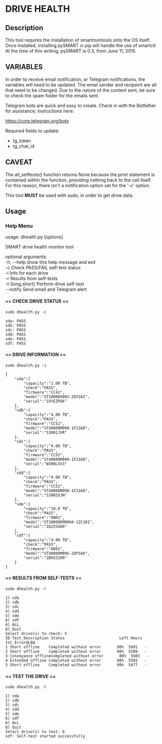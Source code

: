 DRIVE HEALTH
===

Description
---
This tool requires the installation of smartmontools onto the OS itself.  
Once installed, installing pySMART vi pip will handle the use of smartctl.  
At the time of this writing, pySMART is 0.3, from June 11, 2015.  


VARIABLES
---
In order to receive email notification, or Telegram notifications, the  
variables will need to be updated. The email sender and recipeint are all  
that need to be changed.  Due to the nature of the content sent, be sure  
to check the spam folder for the emails sent.  

Telegram bots are quick and easy to create. Check in with the Botfather  
for assistance; instructions here:  

https://core.telegram.org/bots

Required fields to update:  
* tg_token
* tg_chat_id


CAVEAT
---
The all_selftests() function returns None because the print statement is  
contained within the function, providing nothing back to the call itself.  
For this reason, there isn't a notification option set for the '-c' option.  

This tool **MUST** be used with sudo, in order to get drive data.  


Usage
---
### Help Menu
    
usage: dhealth.py [options]  
    
SMART drive health monitor tool  
    
optional arguments:  
  -h, --help       show this help message and exit  
  -c               Check PASS/FAIL self-test status  
  -i               Info for each drive  
  -r               Results from self-tests  
  -t {long,short}  Perform drive self-test  
  --notify         Send email and Telegram alert  


#### == CHECK DRIVE STATUS ==  

    sudo dhealth.py -c

    sda: PASS
    sdb: PASS
    sdc: PASS
    sdd: PASS
    sde: PASS
    sdf: PASS


#### == DRIVE INFORMATION ==  

    sudo dhealth.py -i

    {
        "sda":{
            "capacity":"1.00 TB",
            "check":"PASS",
            "firmware":"CC41",
            "model":"ST1000DX002-2DV162",
            "serial":"Z4YEZPGK"
        },
        "sdb":{
            "capacity":"4.00 TB",
            "check":"PASS",
            "firmware":"CC52",
            "model":"ST4000DM000-1F2168",
            "serial":"S3001JVR"
        },
        "sdc":{
            "capacity":"4.00 TB",
            "check":"PASS",
            "firmware":"CC52",
            "model":"ST4000DM000-1F2168",
            "serial":"W300LVX3"
        },
        "sdd":{
            "capacity":"4.00 TB",
            "check":"PASS",
            "firmware":"CC52",
            "model":"ST4000DM000-1F2168",
            "serial":"S3002XJN"
        },
        "sde":{
            "capacity":"10.0 TB",
            "check":"PASS",
            "firmware":"DN01",
            "model":"ST10000DM0004-1ZC101",
            "serial":"ZA225G60"
        },
        "sdf":{
            "capacity":"4.00 TB",
            "check":"PASS",
            "firmware":"0001",
            "model":"ST4000DM005-2DP166",
            "serial":"ZDH332H9"
        }
    }


#### == RESULTS FROM SELF-TESTS ==  

    sudo dhealth.py -r

    1) sda
    2) sdb
    3) sdc
    4) sdd
    5) sde
    6) sdf
    A) ALL
    Q) Quit
    Select drive(s) to check: 5
    ID Test_Description Status                        Left Hours  1st_Error@LBA
    1 Short offline    Completed without error       00%  5691   -
    2 Short offline    Completed without error       00%  5589   -
    3 Conveyance offlineCompleted without error       00%  5503   -
    4 Extended offline Completed without error       00%  5503   -
    5 Short offline    Completed without error       00%  5477   -


#### == TEST THE DRIVE ==  

    sudo dhealth.py -t

    1) sda
    2) sdb
    3) sdc
    4) sdd
    5) sde
    6) sdf
    A) ALL
    Q) Quit
    Select drive(s) to test: 6
    sdf: Self-test started successfully



